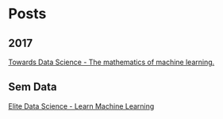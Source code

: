 # Posts

## 2017

[Towards Data Science - The mathematics of machine learning.](https://towardsdatascience.com/the-mathematics-of-machine-learning-894f046c568)

## Sem Data

[Elite Data Science - Learn Machine Learning](https://elitedatascience.com/learn-machine-learning)
